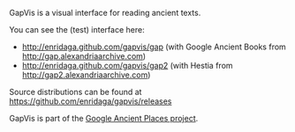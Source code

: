 GapVis is a visual interface for reading ancient texts. 

You can see the (test) interface here: 

* http://enridaga.github.com/gapvis/gap (with Google Ancient Books from http://gap.alexandriaarchive.com)
* http://enridaga.github.com/gapvis/gap2 (with Hestia from http://gap2.alexandriaarchive.com)

Source distributions can be found at https://github.com/enridaga/gapvis/releases

GapVis is part of the [Google Ancient Places project](http://googleancientplaces.wordpress.com/). 

